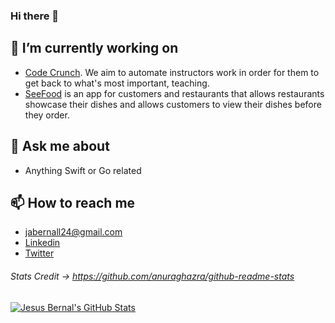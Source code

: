 ### Hi there 👋

## 🔭 I’m currently working on
- [Code Crunch](https://codecrunch.io). We aim to automate instructors work in order for them to get back to what's most important, teaching.
- [SeeFood](https://github.com/jabernall24/SeeFood) is an app for customers and restaurants that allows restaurants showcase their 
  dishes and allows customers to view their dishes before they order.

## 💬 Ask me about
- Anything Swift or Go related


## 📫 How to reach me
- jabernall24@gmail.com
- [Linkedin](https://www.linkedin.com/in/jesus-andres-bernal-lopez/)
- [Twitter](https://twitter.com/jesusabernall)


###### Stats Credit -> https://github.com/anuraghazra/github-readme-stats
[![Jesus Bernal's GitHub Stats](https://github-readme-stats.vercel.app/api?username=jabernall24&show_icons=true&theme=dark)](https://github.com/anuraghazra/github-readme-stats)

<!--
**jabernall24/jabernall24** is a ✨ _special_ ✨ repository because its `README.md` (this file) appears on your GitHub profile.

Here are some ideas to get you started:

- 🔭 I’m currently working on ...
- 🌱 I’m currently learning ...
- 👯 I’m looking to collaborate on ...
- 🤔 I’m looking for help with ...
- 💬 Ask me about ...
- 📫 How to reach me: ...
- 😄 Pronouns: ...
- ⚡ Fun fact: ...

## 🌱 I’m currently learning
- Looking to improve my writing by writing on [medium](https://medium.com/@jabernall24) and would love for some feedback.
-->
